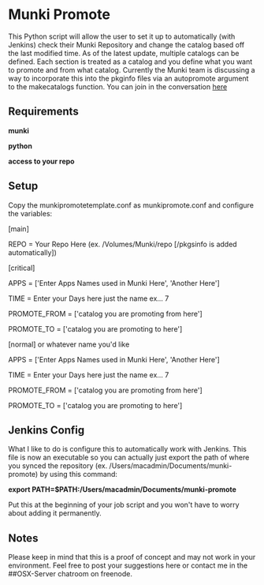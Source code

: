 Munki Promote
=========

This Python script will allow the user to set it up to automatically (with Jenkins) check their Munki Repository and change the catalog based off the last modified time.  As of the latest update, multiple catalogs can be defined.  Each section is treated as a catalog and you define what you want to promote and from what catalog.  Currently the Munki team is discussing a way to incorporate this into the pkginfo files via an autopromote argument to the makecatalogs function.  You can join in the conversation [here](https://groups.google.com/forum/#!topic/munki-dev/FKWmj4i-VEU/discussion)

Requirements
------------

**munki**

**python**

**access to your repo**

Setup
-----

Copy the munkipromotetemplate.conf as munkipromote.conf and configure the variables:

[main]

REPO = Your Repo Here (ex. /Volumes/Munki/repo [/pkgsinfo is added automatically])

[critical]    

APPS = ['Enter Apps Names used in Munki Here', 'Another Here']

TIME = Enter your Days here just the name ex... 7

PROMOTE_FROM = ['catalog you are promoting from here']

PROMOTE_TO = ['catalog you are promoting to here']

[normal] or whatever name you'd like

APPS = ['Enter Apps Names used in Munki Here', 'Another Here']

TIME = Enter your Days here just the name ex... 7

PROMOTE_FROM = ['catalog you are promoting from here']

PROMOTE_TO = ['catalog you are promoting to here']

Jenkins Config
--------------

What I like to do is configure this to automatically work with Jenkins.  This file is now an executable so you can actually just export the path of where you synced the repository (ex. /Users/macadmin/Documents/munki-promote) by using this command:

**export PATH=$PATH:/Users/macadmin/Documents/munki-promote**

Put this at the beginning of your job script and you won't have to worry about adding it permanently.

Notes
-----

Please keep in mind that this is a proof of concept and may not work in your environment. Feel free to post your suggestions here or contact me in the ##OSX-Server chatroom on freenode.
